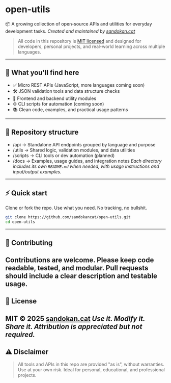 # open-utils
📦 A growing collection of open-source APIs and utilities for everyday development tasks.
*Created and maintained by [sandokan.cat](https://sandokancat.github.io/CV/)*
> All code in this repository is [MIT licensed](https://opensource.org/licenses/MIT) and designed for developers, personal projects, and real-world learning across multiple languages.
---

## 🚀 What you'll find here
- ✅ Micro REST APIs (JavaScript, more languages coming soon)
- 🛠️ JSON validation tools and data structure checks
- 🧩 Frontend and backend utility modules
- ⚙️ CLI scripts for automation (coming soon)
- 📚 Clean code, examples, and practical usage patterns
---

## 📁 Repository structure
- /api → Standalone API endpoints grouped by language and purpose
- /utils → Shared logic, validation modules, and data utilities
- /scripts → CLI tools or dev automation (planned)
- /docs → Examples, usage guides, and integration notes
*Each directory includes its own `README.md` when needed, with usage instructions and input/output examples.*
---

## ⚡ Quick start
Clone or fork the repo. Use what you need. No tracking, no bullshit.
```bash
git clone https://github.com/sandokancat/open-utils.git
cd open-utils
```
---

## 🤝 Contributing

Contributions are welcome. Please keep code readable, tested, and modular.
Pull requests should include a clear description and testable usage.
---

## 📝 License
MIT © 2025 [sandokan.cat](https://sandokancat.github.io/CV/)
*Use it. Modify it. Share it. Attribution is appreciated but not required.*
---

## ⚠️ Disclaimer
> All tools and APIs in this repo are provided "as is", without warranties. Use at your own risk. Ideal for personal, educational, and professional projects.